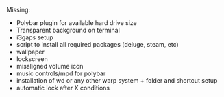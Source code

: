 Missing:
- Polybar plugin for available hard drive size
- Transparent background on terminal
- i3gaps setup
- script to install all required packages (deluge, steam, etc)
- wallpaper
- lockscreen
- misaligned volume icon
- music controls/mpd for polybar
- installation of wd or any other warp system + folder and shortcut setup
- automatic lock after X conditions
